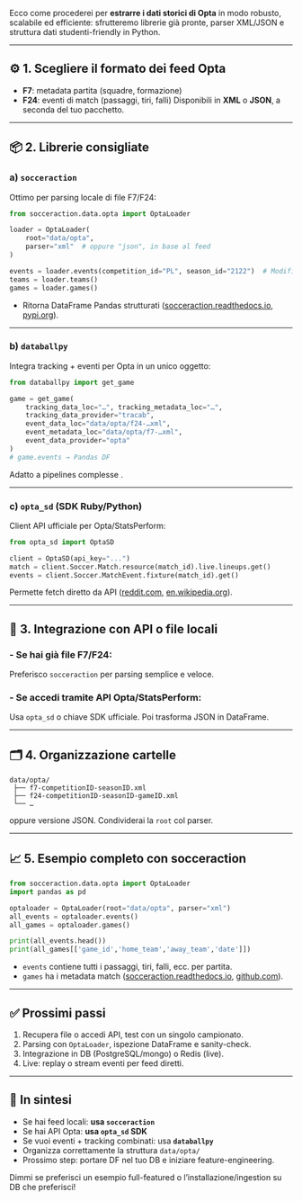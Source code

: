Ecco come procederei per **estrarre i dati storici di Opta** in modo robusto, scalabile ed efficiente: sfrutteremo librerie già pronte, parser XML/JSON e struttura dati studenti-friendly in Python.

---

## ⚙️ 1. Scegliere il formato dei feed Opta

* **F7**: metadata partita (squadre, formazione)
* **F24**: eventi di match (passaggi, tiri, falli)
  Disponibili in **XML** o **JSON**, a seconda del tuo pacchetto.

---

## 📦 2. Librerie consigliate

### a) **`socceraction`**

Ottimo per parsing locale di file F7/F24:

```python
from socceraction.data.opta import OptaLoader

loader = OptaLoader(
    root="data/opta",
    parser="xml"  # oppure "json", in base al feed
)

events = loader.events(competition_id="PL", season_id="2122")  # Modifica le variabili
teams = loader.teams()
games = loader.games()
```

* Ritorna DataFrame Pandas strutturati ([socceraction.readthedocs.io][1], [pypi.org][2]).

---

### b) **`databallpy`**

Integra tracking + eventi per Opta in un unico oggetto:

```python
from databallpy import get_game

game = get_game(
    tracking_data_loc="…", tracking_metadata_loc="…",
    tracking_data_provider="tracab",
    event_data_loc="data/opta/f24-…xml",
    event_metadata_loc="data/opta/f7-…xml",
    event_data_provider="opta"
)
# game.events → Pandas DF
```

Adatto a pipelines complesse .

---

### c) **`opta_sd` (SDK Ruby/Python)**

Client API ufficiale per Opta/StatsPerform:

```python
from opta_sd import OptaSD

client = OptaSD(api_key="...")
match = client.Soccer.Match.resource(match_id).live.lineups.get()
events = client.Soccer.MatchEvent.fixture(match_id).get()
```

Permette fetch diretto da API ([reddit.com][3], [en.wikipedia.org][4]).

---

## 🐍 3. Integrazione con API o file locali

### - Se hai già file F7/F24:

Preferisco `socceraction` per parsing semplice e veloce.

### - Se accedi tramite API Opta/StatsPerform:

Usa `opta_sd` o chiave SDK ufficiale. Poi trasforma JSON in DataFrame.

---

## 🗂 4. Organizzazione cartelle

```
data/opta/
 ├── f7-competitionID-seasonID.xml
 ├── f24-competitionID-seasonID-gameID.xml
 └── …
```

oppure versione JSON. Condividerai la `root` col parser.

---

## 📈 5. Esempio completo con socceraction

```python
from socceraction.data.opta import OptaLoader
import pandas as pd

optaloader = OptaLoader(root="data/opta", parser="xml")
all_events = optaloader.events()
all_games = optaloader.games()

print(all_events.head())
print(all_games[['game_id','home_team','away_team','date']])
```

* `events` contiene tutti i passaggi, tiri, falli, ecc. per partita.
* `games` ha i metadata match ([socceraction.readthedocs.io][1], [github.com][5]).

---

## ✅ Prossimi passi

1. Recupera file o accedi API, test con un singolo campionato.
2. Parsing con `OptaLoader`, ispezione DataFrame e sanity-check.
3. Integrazione in DB (PostgreSQL/mongo) o Redis (live).
4. Live: replay o stream eventi per feed diretti.

---

## 💬 In sintesi

* Se hai feed locali: **usa `socceraction`**
* Se hai API Opta: **usa `opta_sd` SDK**
* Se vuoi eventi + tracking combinati: usa **`databallpy`**
* Organizza correttamente la struttura `data/opta/`
* Prossimo step: portare DF nel tuo DB e iniziare feature-engineering.

Dimmi se preferisci un esempio full-featured o l’installazione/ingestion su DB che preferisci!

[1]: https://socceraction.readthedocs.io/en/stable/documentation/data/opta.html?utm_source=chatgpt.com "Loading Opta data - socceraction 1.5.3 documentation"
[2]: https://pypi.org/project/soccer-data-api/?utm_source=chatgpt.com "soccer-data-api · PyPI"
[3]: https://www.reddit.com/r/algobetting/comments/1iav8wd?utm_source=chatgpt.com "Suggestions for the fastest and most accurate soccer APIs"
[4]: https://en.wikipedia.org/wiki/Opta_Sports?utm_source=chatgpt.com "Opta Sports"
[5]: https://github.com/ali-sheiba/opta_sd?utm_source=chatgpt.com "GitHub - ali-sheiba/opta_sd: OPTA Sports Data Soccer API Client (OPTA SDAPI)"
